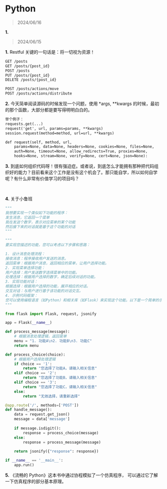 # Python

> 2024/06/16

**1.** 











> 2024/06/15

**1.** Restful 关键的一句话是：将一切视为资源！

```txt
GET /posts
GET /posts/{post_id}
POST /posts
PUT /posts/{post_id}
DELETE /posts/{post_id}

POST /posts/actions/move
POST /posts/actions/distribute
```

**2.** 今天简单阅读源码的时候发现一个问题，使用 *args, **kwargs 的时候，最初的那个函数，大部分都是要写得明明白白的。

```txt
举个例子：
requests.get(...)
request('get', url, params=params, **kwargs)
session.request(method=method, url=url, **kwargs)

def request(self, method, url,
	params=None, data=None, headers=None, cookies=None, files=None,
	auth=None, timeout=None, allow_redirects=True, proxies=None,
	hooks=None, stream=None, verify=None, cert=None, json=None):
```

**3.** 到底如何组织代码呀！很有强迫症。或者说，到底怎么才能拥有那种把代码组织好的能力？目前看来这个工作是没有这个机会了。那只能自学，所以如何自学呢？有什么非常有价值学习的项目吗？

​	

**4.** 关于小鲁班

```python
"""
我想要实现一个类似如下功能的程序：
发生消息，它返回一个菜单
我在发送个数字，表示对应菜单的某个功能
然后接下来的对话就是基于这个功能的对话
"""

"""
要实现您描述的功能，您可以考虑以下步骤和思路：

1. 设计消息处理流程：
接收消息：程序接收用户发送的消息。
返回菜单：根据用户消息，返回相应的菜单，让用户选择功能。
2. 实现菜单选择功能：
用户选择：用户发送数字选择菜单中的功能。
处理选择：根据用户选择的数字，确定后续对话的功能。
3. 实现功能对话：
根据选择：根据用户选择的功能，展开相应的对话。
交互对话：与用户进行基于该功能的对话交互。
4. 示例代码框架：
您可以使用编程语言（如Python）和相关库（如Flask）来实现这个功能。以下是一个简单的示例代码框架：
"""

from flask import Flask, request, jsonify

app = Flask(__name__)

def process_message(message):
    # 根据消息处理逻辑，返回菜单
    menu = "1. 功能A\n2. 功能B\n3. 功能C"
    return menu

def process_choice(choice):
    # 根据用户选择处理逻辑
    if choice == '1':
        return "您选择了功能A，请输入相关信息"
    elif choice == '2':
        return "您选择了功能B，请输入相关信息"
    elif choice == '3':
        return "您选择了功能C，请输入相关信息"
    else:
        return "无效选择，请重新选择"

@app.route('/', methods=['POST'])
def handle_message():
    data = request.get_json()
    message = data['message']
    
    if message.isdigit():
        response = process_choice(message)
    else:
        response = process_message(message)
    
    return jsonify({"response": response})

if __name__ == '__main__':
    app.run()
```

**5.** 《流畅的 Python》这本书中通过协程模拟了一个仿真程序， 可以通过它了解一下仿真程序的部分基本原理。
